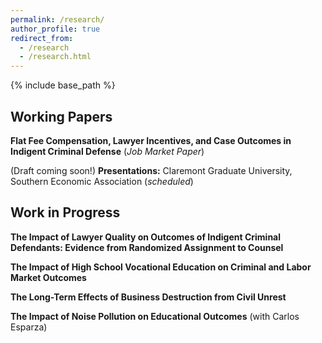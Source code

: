 ```yaml
---
permalink: /research/
author_profile: true
redirect_from:
  - /research
  - /research.html
---
```


{% include base_path %}

## Working Papers
**Flat Fee Compensation, Lawyer Incentives, and Case Outcomes in Indigent Criminal Defense** (*Job Market Paper*)

(Draft coming soon!)
**Presentations:** Claremont Graduate University, Southern Economic Association (*scheduled*)

## Work in Progress
<b>The Impact of Lawyer Quality on Outcomes of Indigent Criminal Defendants: Evidence from Randomized Assignment to Counsel</b>

<b>The Impact of High School Vocational Education on Criminal and Labor Market Outcomes</b>

<b>The Long-Term Effects of Business Destruction from Civil Unrest</b>

<b>The Impact of Noise Pollution on Educational Outcomes</b> (with Carlos Esparza)

